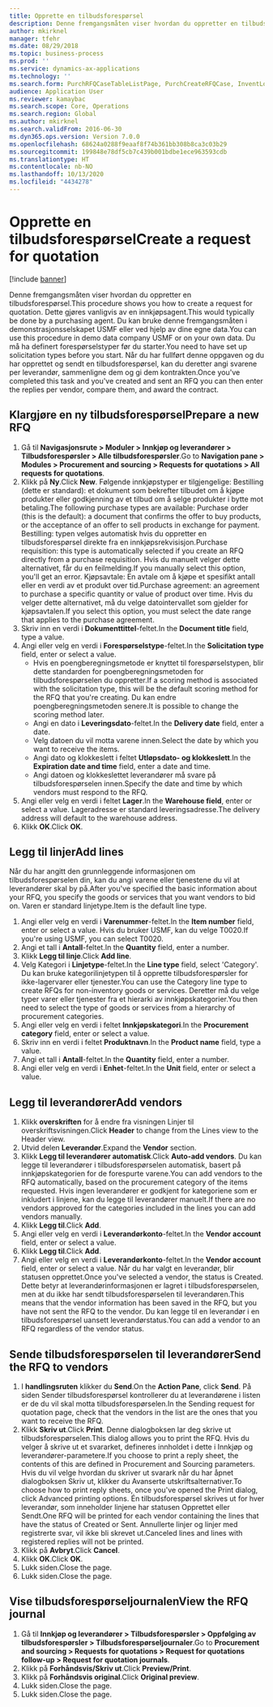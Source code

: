 ```yaml
---
title: Opprette en tilbudsforespørsel
description: Denne fremgangsmåten viser hvordan du oppretter en tilbudsforespørsel.
author: mkirknel
manager: tfehr
ms.date: 08/29/2018
ms.topic: business-process
ms.prod: ''
ms.service: dynamics-ax-applications
ms.technology: ''
ms.search.form: PurchRFQCaseTableListPage, PurchCreateRFQCase, InventLocationIdLookup, PurchRFQCaseTable, InventItemIdLookupSimple, EcoResCategorySingleLookup, UnitOfMeasureLookup, PurchRFQEditLines, PurchRFQEditLinesPrintOptions, VendRFQJournal, SrsReportViewerForm
audience: Application User
ms.reviewer: kamaybac
ms.search.scope: Core, Operations
ms.search.region: Global
ms.author: mkirknel
ms.search.validFrom: 2016-06-30
ms.dyn365.ops.version: Version 7.0.0
ms.openlocfilehash: 68624a0288f9eaaf8f74b361bb308b8ca3c03b29
ms.sourcegitcommit: 199848e78df5cb7c439b001bdbe1ece963593cdb
ms.translationtype: HT
ms.contentlocale: nb-NO
ms.lasthandoff: 10/13/2020
ms.locfileid: "4434278"
---
```

# <a name="create-a-request-for-quotation"></a><span data-ttu-id="cfa30-103">Opprette en tilbudsforespørsel</span><span class="sxs-lookup"><span data-stu-id="cfa30-103">Create a request for quotation</span></span>

[!include [banner](../../includes/banner.md)]

<span data-ttu-id="cfa30-104">Denne fremgangsmåten viser hvordan du oppretter en tilbudsforespørsel.</span><span class="sxs-lookup"><span data-stu-id="cfa30-104">This procedure shows you how to create a request for quotation.</span></span> <span data-ttu-id="cfa30-105">Dette gjøres vanligvis av en innkjøpsagent.</span><span class="sxs-lookup"><span data-stu-id="cfa30-105">This would typically be done by a purchasing agent.</span></span> <span data-ttu-id="cfa30-106">Du kan bruke denne fremgangsmåten i demonstrasjonsselskapet USMF eller ved hjelp av dine egne data.</span><span class="sxs-lookup"><span data-stu-id="cfa30-106">You can use this procedure in demo data company USMF or on your own data.</span></span> <span data-ttu-id="cfa30-107">Du må ha definert forespørselstyper før du starter.</span><span class="sxs-lookup"><span data-stu-id="cfa30-107">You need to have set up solicitation types before you start.</span></span> <span data-ttu-id="cfa30-108">Når du har fullført denne oppgaven og du har opprettet og sendt en tilbudsforespørsel, kan du deretter angi svarene per leverandør, sammenligne dem og gi dem kontrakten.</span><span class="sxs-lookup"><span data-stu-id="cfa30-108">Once you've completed this task and you've created and sent an RFQ you can then enter the replies per vendor, compare them, and award the contract.</span></span>


## <a name="prepare-a-new-rfq"></a><span data-ttu-id="cfa30-109">Klargjøre en ny tilbudsforespørsel</span><span class="sxs-lookup"><span data-stu-id="cfa30-109">Prepare a new RFQ</span></span>
1. <span data-ttu-id="cfa30-110">Gå til **Navigasjonsrute > Moduler > Innkjøp og leverandører > Tilbudsforespørsler > Alle tilbudsforespørsler**.</span><span class="sxs-lookup"><span data-stu-id="cfa30-110">Go to **Navigation pane > Modules > Procurement and sourcing > Requests for quotations > All requests for quotations**.</span></span>
2. <span data-ttu-id="cfa30-111">Klikk på **Ny**.</span><span class="sxs-lookup"><span data-stu-id="cfa30-111">Click **New**.</span></span>
    <span data-ttu-id="cfa30-112">Følgende innkjøpstyper er tilgjengelige: Bestilling (dette er standard): et dokument som bekrefter tilbudet om å kjøpe produkter eller godkjenning av et tilbud om å selge produkter i bytte mot betaling.</span><span class="sxs-lookup"><span data-stu-id="cfa30-112">The following purchase types are available: Purchase order (this is the default): a document that confirms the offer to buy products, or the acceptance of an offer to sell products in exchange for payment.</span></span> <span data-ttu-id="cfa30-113">Bestilling: typen velges automatisk hvis du oppretter en tilbudsforespørsel direkte fra en innkjøpsrekvisisjon.</span><span class="sxs-lookup"><span data-stu-id="cfa30-113">Purchase requisition: this type is automatically selected if you create an RFQ directly from a purchase requisition.</span></span> <span data-ttu-id="cfa30-114">Hvis du manuelt velger dette alternativet, får du en feilmelding.</span><span class="sxs-lookup"><span data-stu-id="cfa30-114">If you manually select this option, you'll get an error.</span></span> <span data-ttu-id="cfa30-115">Kjøpsavtale: En avtale om å kjøpe et spesifikt antall eller en verdi av et produkt over tid.</span><span class="sxs-lookup"><span data-stu-id="cfa30-115">Purchase agreement: an agreement to purchase a specific quantity or value of product over time.</span></span> <span data-ttu-id="cfa30-116">Hvis du velger dette alternativet, må du velge datointervallet som gjelder for kjøpsavtalen.</span><span class="sxs-lookup"><span data-stu-id="cfa30-116">If you select this option, you must select the date range that applies to the purchase agreement.</span></span>  
3. <span data-ttu-id="cfa30-117">Skriv inn en verdi i **Dokumenttittel**-feltet.</span><span class="sxs-lookup"><span data-stu-id="cfa30-117">In the **Document title** field, type a value.</span></span>
4. <span data-ttu-id="cfa30-118">Angi eller velg en verdi i **Forespørselstype**-feltet.</span><span class="sxs-lookup"><span data-stu-id="cfa30-118">In the **Solicitation type** field, enter or select a value.</span></span>
    + <span data-ttu-id="cfa30-119">Hvis en poengberegningsmetode er knyttet til forespørselstypen, blir dette standarden for poengberegningsmetoden for tilbudsforespørselen du oppretter.</span><span class="sxs-lookup"><span data-stu-id="cfa30-119">If a scoring method is associated with the solicitation type, this will be the default scoring method for the RFQ that you're creating.</span></span> <span data-ttu-id="cfa30-120">Du kan endre poengberegningsmetoden senere.</span><span class="sxs-lookup"><span data-stu-id="cfa30-120">It is possible to change the scoring method later.</span></span>  
    + <span data-ttu-id="cfa30-121">Angi en dato i **Leveringsdato**-feltet.</span><span class="sxs-lookup"><span data-stu-id="cfa30-121">In the **Delivery date** field, enter a date.</span></span>  
    + <span data-ttu-id="cfa30-122">Velg datoen du vil motta varene innen.</span><span class="sxs-lookup"><span data-stu-id="cfa30-122">Select the date by which you want to receive the items.</span></span>  
    + <span data-ttu-id="cfa30-123">Angi dato og klokkeslett i feltet **Utløpsdato- og klokkeslett**.</span><span class="sxs-lookup"><span data-stu-id="cfa30-123">In the **Expiration date and time** field, enter a date and time.</span></span>  
    + <span data-ttu-id="cfa30-124">Angi datoen og klokkeslettet leverandører må svare på tilbudsforespørselen innen.</span><span class="sxs-lookup"><span data-stu-id="cfa30-124">Specify the date and time by which vendors must respond to the RFQ.</span></span>  
5. <span data-ttu-id="cfa30-125">Angi eller velg en verdi i feltet **Lager**.</span><span class="sxs-lookup"><span data-stu-id="cfa30-125">In the **Warehouse field**, enter or select a value.</span></span> <span data-ttu-id="cfa30-126">Lageradresse er standard leveringsadresse.</span><span class="sxs-lookup"><span data-stu-id="cfa30-126">The delivery address will default to the warehouse address.</span></span>  
6. <span data-ttu-id="cfa30-127">Klikk **OK**.</span><span class="sxs-lookup"><span data-stu-id="cfa30-127">Click **OK**.</span></span>

## <a name="add-lines"></a><span data-ttu-id="cfa30-128">Legg til linjer</span><span class="sxs-lookup"><span data-stu-id="cfa30-128">Add lines</span></span>

<span data-ttu-id="cfa30-129">Når du har angitt den grunnleggende informasjonen om tilbudsforespørselen din, kan du angi varene eller tjenestene du vil at leverandører skal by på.</span><span class="sxs-lookup"><span data-stu-id="cfa30-129">After you've specified the basic information about your RFQ, you specify the goods or services that you want vendors to bid on.</span></span> <span data-ttu-id="cfa30-130">Varen er standard linjetype.</span><span class="sxs-lookup"><span data-stu-id="cfa30-130">Item is the default line type.</span></span>

1. <span data-ttu-id="cfa30-131">Angi eller velg en verdi i **Varenummer**-feltet.</span><span class="sxs-lookup"><span data-stu-id="cfa30-131">In the **Item number** field, enter or select a value.</span></span> <span data-ttu-id="cfa30-132">Hvis du bruker USMF, kan du velge T0020.</span><span class="sxs-lookup"><span data-stu-id="cfa30-132">If you're using USMF, you can select T0020.</span></span>  
2. <span data-ttu-id="cfa30-133">Angi et tall i **Antall**-feltet.</span><span class="sxs-lookup"><span data-stu-id="cfa30-133">In the **Quantity** field, enter a number.</span></span>
3. <span data-ttu-id="cfa30-134">Klikk **Legg til linje**.</span><span class="sxs-lookup"><span data-stu-id="cfa30-134">Click **Add line**.</span></span>
4. <span data-ttu-id="cfa30-135">Velg Kategori i **Linjetype**-feltet.</span><span class="sxs-lookup"><span data-stu-id="cfa30-135">In the **Line type** field, select 'Category'.</span></span> <span data-ttu-id="cfa30-136">Du kan bruke kategorilinjetypen til å opprette tilbudsforespørsler for ikke-lagervarer eller tjenester.</span><span class="sxs-lookup"><span data-stu-id="cfa30-136">You can use the Category line type to create RFQs for non-inventory goods or services.</span></span> <span data-ttu-id="cfa30-137">Deretter må du velge typer varer eller tjenester fra et hierarki av innkjøpskategorier.</span><span class="sxs-lookup"><span data-stu-id="cfa30-137">You then need to select the type of goods or services from a hierarchy of procurement categories.</span></span>  
5. <span data-ttu-id="cfa30-138">Angi eller velg en verdi i feltet **Innkjøpskategori**.</span><span class="sxs-lookup"><span data-stu-id="cfa30-138">In the **Procurement category** field, enter or select a value.</span></span>
6. <span data-ttu-id="cfa30-139">Skriv inn en verdi i feltet **Produktnavn**.</span><span class="sxs-lookup"><span data-stu-id="cfa30-139">In the **Product name** field, type a value.</span></span>
7. <span data-ttu-id="cfa30-140">Angi et tall i **Antall**-feltet.</span><span class="sxs-lookup"><span data-stu-id="cfa30-140">In the **Quantity** field, enter a number.</span></span>
8. <span data-ttu-id="cfa30-141">Angi eller velg en verdi i **Enhet**-feltet.</span><span class="sxs-lookup"><span data-stu-id="cfa30-141">In the **Unit** field, enter or select a value.</span></span>

## <a name="add-vendors"></a><span data-ttu-id="cfa30-142">Legg til leverandører</span><span class="sxs-lookup"><span data-stu-id="cfa30-142">Add vendors</span></span>
1. <span data-ttu-id="cfa30-143">Klikk **overskriften** for å endre fra visningen Linjer til overskriftsvisningen.</span><span class="sxs-lookup"><span data-stu-id="cfa30-143">Click **Header** to change from the Lines view to the Header view.</span></span> 
2. <span data-ttu-id="cfa30-144">Utvid delen **Leverandør**.</span><span class="sxs-lookup"><span data-stu-id="cfa30-144">Expand the **Vendor** section.</span></span>
3. <span data-ttu-id="cfa30-145">Klikk **Legg til leverandører automatisk**.</span><span class="sxs-lookup"><span data-stu-id="cfa30-145">Click **Auto-add vendors**.</span></span> <span data-ttu-id="cfa30-146">Du kan legge til leverandører i tilbudsforespørselen automatisk, basert på innkjøpskategorien for de forespurte varene.</span><span class="sxs-lookup"><span data-stu-id="cfa30-146">You can add vendors to the RFQ automatically, based on the procurement category of the items requested.</span></span> <span data-ttu-id="cfa30-147">Hvis ingen leverandører er godkjent for kategoriene som er inkludert i linjene, kan du legge til leverandører manuelt.</span><span class="sxs-lookup"><span data-stu-id="cfa30-147">If there are no vendors approved for the categories included in the lines you can add vendors manually.</span></span>  
4. <span data-ttu-id="cfa30-148">Klikk **Legg til**.</span><span class="sxs-lookup"><span data-stu-id="cfa30-148">Click **Add**.</span></span>
5. <span data-ttu-id="cfa30-149">Angi eller velg en verdi i **Leverandørkonto**-feltet.</span><span class="sxs-lookup"><span data-stu-id="cfa30-149">In the **Vendor account** field, enter or select a value.</span></span>
6. <span data-ttu-id="cfa30-150">Klikk **Legg til**.</span><span class="sxs-lookup"><span data-stu-id="cfa30-150">Click **Add**.</span></span>
7. <span data-ttu-id="cfa30-151">Angi eller velg en verdi i **Leverandørkonto**-feltet.</span><span class="sxs-lookup"><span data-stu-id="cfa30-151">In the **Vendor account** field, enter or select a value.</span></span> <span data-ttu-id="cfa30-152">Når du har valgt en leverandør, blir statusen opprettet.</span><span class="sxs-lookup"><span data-stu-id="cfa30-152">Once you've selected a vendor, the status is Created.</span></span> <span data-ttu-id="cfa30-153">Dette betyr at leverandørinformasjonen er lagret i tilbudsforespørselen, men at du ikke har sendt tilbudsforespørselen til leverandøren.</span><span class="sxs-lookup"><span data-stu-id="cfa30-153">This means that the vendor information has been saved in the RFQ, but you have not sent the RFQ to the vendor.</span></span> <span data-ttu-id="cfa30-154">Du kan legge til en leverandør i en tilbudsforespørsel uansett leverandørstatus.</span><span class="sxs-lookup"><span data-stu-id="cfa30-154">You can add a vendor to an RFQ regardless of the vendor status.</span></span>  

## <a name="send-the-rfq-to-vendors"></a><span data-ttu-id="cfa30-155">Sende tilbudsforespørselen til leverandører</span><span class="sxs-lookup"><span data-stu-id="cfa30-155">Send the RFQ to vendors</span></span>
1. <span data-ttu-id="cfa30-156">I **handlingsruten** klikker du **Send**.</span><span class="sxs-lookup"><span data-stu-id="cfa30-156">On the **Action Pane**, click **Send**.</span></span> <span data-ttu-id="cfa30-157">På siden Sender tilbudsforespørsel kontrollerer du at leverandørene i listen er de du vil skal motta tilbudsforespørselen.</span><span class="sxs-lookup"><span data-stu-id="cfa30-157">In the Sending request for quotation page, check that the vendors in the list are the ones that you want to receive the RFQ.</span></span>  
2. <span data-ttu-id="cfa30-158">Klikk **Skriv ut**.</span><span class="sxs-lookup"><span data-stu-id="cfa30-158">Click **Print**.</span></span> <span data-ttu-id="cfa30-159">Denne dialogboksen lar deg skrive ut tilbudsforespørselen.</span><span class="sxs-lookup"><span data-stu-id="cfa30-159">This dialog allows you to print the RFQ.</span></span> <span data-ttu-id="cfa30-160">Hvis du velger å skrive ut et svararket, defineres innholdet i dette i Innkjøp og leverandører-parametere.</span><span class="sxs-lookup"><span data-stu-id="cfa30-160">If you choose to print a reply sheet, the contents of this are defined in Procurement and Sourcing parameters.</span></span> <span data-ttu-id="cfa30-161">Hvis du vil velge hvordan du skriver ut svarark når du har åpnet dialogboksen Skriv ut, klikker du Avanserte utskriftsalternativer.</span><span class="sxs-lookup"><span data-stu-id="cfa30-161">To choose how to print reply sheets, once you've opened the Print dialog, click Advanced printing options.</span></span> <span data-ttu-id="cfa30-162">Én tilbudsforespørsel skrives ut for hver leverandør, som inneholder linjene har statusen Opprettet eller Sendt.</span><span class="sxs-lookup"><span data-stu-id="cfa30-162">One RFQ will be printed for each vendor containing the lines that have the status of Created or Sent.</span></span> <span data-ttu-id="cfa30-163">Annullerte linjer og linjer med registrerte svar, vil ikke bli skrevet ut.</span><span class="sxs-lookup"><span data-stu-id="cfa30-163">Canceled lines and lines with registered replies will not be printed.</span></span>   
3. <span data-ttu-id="cfa30-164">Klikk på **Avbryt**.</span><span class="sxs-lookup"><span data-stu-id="cfa30-164">Click **Cancel**.</span></span>
4. <span data-ttu-id="cfa30-165">Klikk **OK**.</span><span class="sxs-lookup"><span data-stu-id="cfa30-165">Click **OK**.</span></span>
5. <span data-ttu-id="cfa30-166">Lukk siden.</span><span class="sxs-lookup"><span data-stu-id="cfa30-166">Close the page.</span></span>
6. <span data-ttu-id="cfa30-167">Lukk siden.</span><span class="sxs-lookup"><span data-stu-id="cfa30-167">Close the page.</span></span>

## <a name="view-the-rfq-journal"></a><span data-ttu-id="cfa30-168">Vise tilbudsforespørseljournalen</span><span class="sxs-lookup"><span data-stu-id="cfa30-168">View the RFQ journal</span></span>
1. <span data-ttu-id="cfa30-169">Gå til **Innkjøp og leverandører > Tilbudsforespørsler > Oppfølging av tilbudsforespørsler > Tilbudsforespørseljournaler**.</span><span class="sxs-lookup"><span data-stu-id="cfa30-169">Go to **Procurement and sourcing > Requests for quotations > Request for quotations follow-up > Request for quotation journals**.</span></span>
2. <span data-ttu-id="cfa30-170">Klikk på **Forhåndsvis/Skriv ut**.</span><span class="sxs-lookup"><span data-stu-id="cfa30-170">Click **Preview/Print**.</span></span>
3. <span data-ttu-id="cfa30-171">Klikk på **Forhåndsvis original**.</span><span class="sxs-lookup"><span data-stu-id="cfa30-171">Click **Original preview**.</span></span>
4. <span data-ttu-id="cfa30-172">Lukk siden.</span><span class="sxs-lookup"><span data-stu-id="cfa30-172">Close the page.</span></span>
5. <span data-ttu-id="cfa30-173">Lukk siden.</span><span class="sxs-lookup"><span data-stu-id="cfa30-173">Close the page.</span></span>


